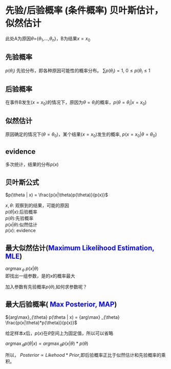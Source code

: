 # 先验/后验概率 (条件概率) 贝叶斯估计，似然估计
此处A为原因$\theta$={$\theta_1$,...,$\theta_n$}，B为结果$x=x_0$

## 先验概率 
$p(\theta_i)$ 先验分布，即各种原因可能性的概率分布。
$\sum{p(\theta_i)}=1$,   $0\leq p(\theta_i\leq 1$

## 后验概率
在事件B发生($x=x_0$)的情况下，原因为$\theta=\theta_i$的概率，$p(\theta=\theta_i$|$x=x_0)$ 

## 似然估计
原因确定的情况下($\theta=\theta_0$)，某个结果($x=x_0$)发生的概率, $p(x=x_0|\theta=\theta_0)$

## evidence
多次统计，结果的分布$p(x)$

## 贝叶斯公式
$p(\theta | x) = \frac{p(x|\theta)p(\theta)}{p(x)}$

$x,\theta$: 观察到的结果，可能的原因 \
$p(\theta | x)$:后验概率 \
$p(\theta)$:先验概率 \
$p(x|\theta)$:似然估计 \
$p(x)$: evidence

## 最大似然估计(<font color=blue>Maximum Likelihood Estimation, MLE</font>)

${arg\max}_{\theta}$  $p(x|\theta)$ \
即找出一组参数，是的$x$的概率最大

加入参数有先验概率$p(\theta)$,如何求参数呢？

## 最大后验概率(<font color=blue> Max Posterior, MAP</font>)

${arg\max}_{\theta} p(\theta | x) = {arg\max} _{\theta} \frac{p(x|\theta)*p(\theta)}{p(x)}$ 

给定样本$x$后，$p(x)$在$\theta$空间上为固定值，所以可以省略

${arg\max}_{\theta} p(\theta | x) = {arg\max} _{\theta} p(x|\theta)*p(\theta)$ 

所以， $Posterior \propto Likehood * Prior$,即后验概率正比于似然估计和先验概率的乘积。


